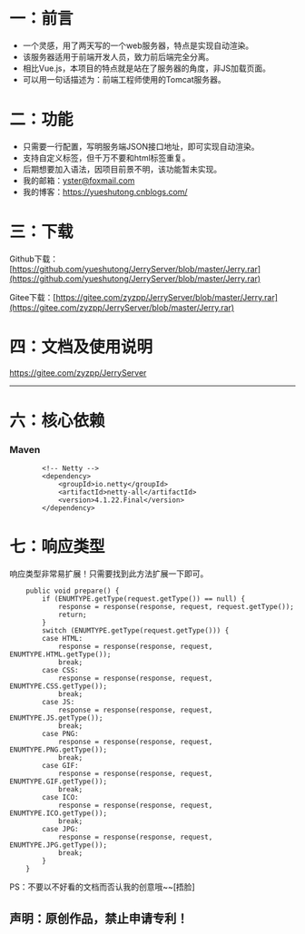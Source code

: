 # 一：前言
- 一个灵感，用了两天写的一个web服务器，特点是实现自动渲染。
- 该服务器适用于前端开发人员，致力前后端完全分离。
- 相比Vue.js，本项目的特点就是站在了服务器的角度，非JS加载页面。
- 可以用一句话描述为：前端工程师使用的Tomcat服务器。
# 二：功能
- 只需要一行配置，写明服务端JSON接口地址，即可实现自动渲染。
- 支持自定义标签，但千万不要和html标签重复。
- 后期想要加入语法，因项目前景不明，该功能暂未实现。
- 我的邮箱：yster@foxmail.com
- 我的博客：https://yueshutong.cnblogs.com/

# 三：下载
Github下载：[https://github.com/yueshutong/JerryServer/blob/master/Jerry.rar](https://github.com/yueshutong/JerryServer/blob/master/Jerry.rar)

Gitee下载：[https://gitee.com/zyzpp/JerryServer/blob/master/Jerry.rar](https://gitee.com/zyzpp/JerryServer/blob/master/Jerry.rar)

# 四：文档及使用说明
https://gitee.com/zyzpp/JerryServer

----------
# 六：核心依赖

### Maven

```
        <!-- Netty -->
        <dependency>
            <groupId>io.netty</groupId>
            <artifactId>netty-all</artifactId>
            <version>4.1.22.Final</version>
        </dependency>
```
# 七：响应类型
响应类型非常易扩展！只需要找到此方法扩展一下即可。
```
	public void prepare() {
		if (ENUMTYPE.getType(request.getType()) == null) {
			response = response(response, request, request.getType());
			return;
		}
		switch (ENUMTYPE.getType(request.getType())) {
		case HTML:
			response = response(response, request, ENUMTYPE.HTML.getType());
			break;
		case CSS:
			response = response(response, request, ENUMTYPE.CSS.getType());
			break;
		case JS:
			response = response(response, request, ENUMTYPE.JS.getType());
			break;
		case PNG:
			response = response(response, request, ENUMTYPE.PNG.getType());
			break;
		case GIF:
			response = response(response, request, ENUMTYPE.GIF.getType());
			break;
		case ICO:
			response = response(response, request, ENUMTYPE.ICO.getType());
			break;
		case JPG:
			response = response(response, request, ENUMTYPE.JPG.getType());
			break;
		}
	}
```

PS：不要以不好看的文档而否认我的创意哦~~[捂脸]
## 声明：原创作品，禁止申请专利！
